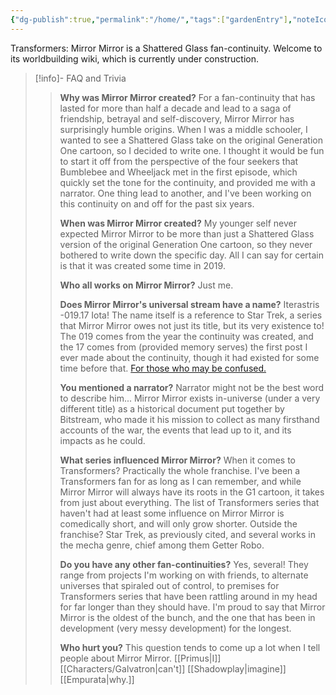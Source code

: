 ```yaml
---
{"dg-publish":true,"permalink":"/home/","tags":["gardenEntry"],"noteIcon":"default"}
---
```

 
Transformers: Mirror Mirror is a Shattered Glass fan-continuity. Welcome to its worldbuilding wiki, which is currently under construction.  

> [!info]- FAQ and Trivia
> >**Why was Mirror Mirror created?**
> >For a fan-continuity that has lasted for more than half a decade and lead to a saga of friendship, betrayal and self-discovery, Mirror Mirror has surprisingly humble origins. When I was a middle schooler, I wanted to see a Shattered Glass take on the original Generation One cartoon, so I decided to write one. I thought it would be fun to start it off from the perspective of the four seekers that Bumblebee and Wheeljack met in the first episode, which quickly set the tone for the continuity, and provided me with a narrator.  One thing lead to another, and I've been working on this continuity on and off for the past six years. 
> > 
> >**When was Mirror Mirror created?** 
> > My younger self never expected Mirror Mirror to be more than just a Shattered Glass version of the original Generation One cartoon, so they never bothered to write down the specific day. All I can say for certain is that it was created some time in 2019. 
> > 
> > **Who all works on Mirror Mirror?**
> > Just me. 
> > 
> > **Does Mirror Mirror's universal stream have a name?**
> > Iterastris -019.17 Iota! The name itself is a reference to Star Trek, a series that Mirror Mirror owes not just its title, but its very existence to! The 019 comes from the year the continuity was created, and the 17 comes from (provided memory serves) the first post I ever made about the continuity, though it had existed for some time before that. [For those who may be confused.](https://tfwiki.net/wiki/Universal_stream) 
> > 
> >**You mentioned a narrator?**
> >Narrator might not be the best word to describe him... Mirror Mirror exists in-universe (under a very different title) as a historical document put together by Bitstream, who made it his mission to collect as many firsthand accounts of the war, the events that lead up to it, and its impacts as he could.
> > 
> >  **What series influenced Mirror Mirror?**
> > When it comes to Transformers? Practically the whole franchise. I've been a Transformers fan for as long as I can remember, and while Mirror Mirror will always have its roots in the G1 cartoon, it takes from just about everything. The list of Transformers series that haven't had at least some influence on Mirror Mirror is comedically short, and will only grow shorter. Outside the franchise? Star Trek, as previously cited, and several works in the mecha genre, chief among them Getter Robo.  
> > 
>> **Do you have any other fan-continuities?**
> Yes, several! They range from projects I'm working on with friends, to alternate universes that spiraled out of control, to premises for Transformers series that have been rattling around in my head for far longer than they should have. I'm proud to say that Mirror Mirror is the oldest of the bunch, and the one that has been in development (very messy development) for the longest.  
> >
> >**Who hurt you?**
> >This question tends to come up a lot when I tell people about Mirror Mirror. [[Primus\|I]] [[Characters/Galvatron\|can't]] [[Shadowplay\|imagine]] [[Empurata\|why.]] 
> 
